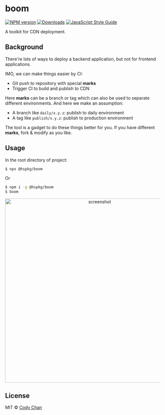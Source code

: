 # boom

[![NPM version][npm-image]][npm-url]
[![Downloads][downloads-image]][npm-url]
[![JavaScript Style Guide][standard-image]][standard-url]


A toolkit for CDN deployment.

## Background

There're lots of ways to deploy a backend application, but not for frontend applications.

IMO, we can make things easier by CI:

 - Git push to repository with special **marks**
 - Trigger CI to build and publish to CDN

Here **marks** can be a branch or tag which can also be used to separate different environments. And here we make an assumption:

 - A branch like `daily/x.y.z`: publish to daily environment
 - A tag like `publish/x.y.z`: publish to production environment

The tool is a gadget to do these things better for you. If you have different **marks**, fork & modify as you like.

## Usage

In the root directory of project:

```bash
$ npx @hspkg/boom
```

Or

```bash
$ npm i -g @hspkg/boom
$ boom
```

<p align="center">
<img src="https://cdn.int64ago.org/l3j47tlp.svg" width="600" alt="screenshot">
</p>

## License

MIT © [Cody Chan](https://int64ago.org/)


[npm-image]: https://img.shields.io/npm/v/@hspkg/boom.svg?style=flat-square
[npm-url]: https://npmjs.org/package/@hspkg/boom
[downloads-image]: https://img.shields.io/npm/dt/@hspkg/boom.svg?style=flat-square
[standard-image]: https://img.shields.io/badge/code_style-standard-brightgreen.svg?style=flat-square
[standard-url]: https://standardjs.com
